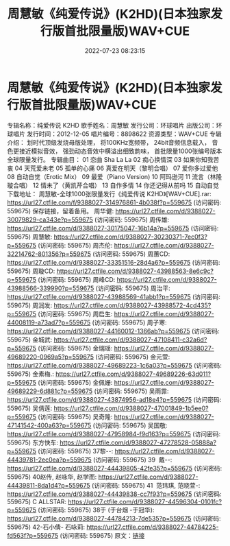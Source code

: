 ﻿---
title: 周慧敏《纯爱传说》(K2HD)(日本独家发行版首批限量版)WAV+CUE
date: 2022-07-23 08:23:15
categories: WAV车载音乐、镜像
tags: 华语中文
---
# 周慧敏《纯爱传说》(K2HD)(日本独家发行版首批限量版)WAV+CUE

专辑名称：纯爱传说 K2HD
歌手姓名：周慧敏
发行公司：环球唱片
出版公司：环球唱片
发行时间：2012-12-05
唱片编号：8898622
资源类型：WAV+CUE
专辑介绍：
划时代顶级发烧母版处理，
将100KHz宽频带，
24bit音频信息载入，
音色更接近模拟音效，
强劲动态音效中横溢出细致韵味，
首批限量1000张编号版本全球限量发行。
专辑曲目：
01 恋曲 Sha La La
02 痴心换情深
03 如果你知我苦衷
04 天荒爱未老
05 孤单的心痛
06 真爱在明天（黎明合唱）
07 爱你多过爱他
08 自动自觉（Erotic
Mix）
09 最爱（Piano
Version)
10 阿玛逊河
11 流言（林隆璇合唱）
12 情未了（黄凯芹合唱）
13 自作多情
14 你还记得从前吗
15 自动自觉
下载地址：
周慧敏-全球1000张限量发行《纯爱传说 K2HD》[WAV+CUE].rar: https://url27.ctfile.com/f/9388027-314976861-4b038f?p=559675
(访问密码: 559675)
保存链接，留着备用。
周华健: https://url27.ctfile.com/d/9388027-30079829-ca343e?p=559675
(访问密码: 559675)
周传雄: https://url27.ctfile.com/d/9388027-30175047-16b14a?p=559675
(访问密码: 559675)
周慧敏: https://url27.ctfile.com/d/9388027-30230371-7ec0f3?p=559675
(访问密码: 559675)
周杰伦: https://url27.ctfile.com/d/9388027-32214762-801356?p=559675
(访问密码: 559675)
周蕙CD: https://url27.ctfile.com/d/9388027-33351516-28d4a6?p=559675
(访问密码: 559675)
周璇CD: https://url27.ctfile.com/d/9388027-43988563-8e6c9c?p=559675
(访问密码: 559675)
周峰CD: https://url27.ctfile.com/d/9388027-43988566-339990?p=559675
(访问密码: 559675)
周治平: https://url27.ctfile.com/d/9388027-43988569-41abb1?p=559675
(访问密码: 559675)
周润发: https://url27.ctfile.com/d/9388027-43988572-4cd435?p=559675
(访问密码: 559675)
周启生: https://url27.ctfile.com/d/9388027-44008119-a73ad7?p=559675
(访问密码: 559675)
周子寒: https://url27.ctfile.com/d/9388027-44160012-1366ab?p=559675
(访问密码: 559675)
金城武: https://url27.ctfile.com/d/9388027-47108411-c32a6d?p=559675
(访问密码: 559675)
金瑞瑶: https://url27.ctfile.com/d/9388027-49689220-0969a5?p=559675
(访问密码: 559675)
金元萱: https://url27.ctfile.com/d/9388027-49689223-1c6a03?p=559675
(访问密码: 559675)
金素梅.: https://url27.ctfile.com/d/9388027-49689226-63d011?p=559675
(访问密码: 559675)
金佩姗: https://url27.ctfile.com/d/9388027-49689229-6d881c?p=559675
(访问密码: 559675)
吴雨霏: https://url27.ctfile.com/d/9388027-43874956-ad18e4?p=559675
(访问密码: 559675)
吴倩莲: https://url27.ctfile.com/d/9388027-47001849-1b5ee0?p=559675
(访问密码: 559675)
吴奇隆: https://url27.ctfile.com/d/9388027-47141542-400a63?p=559675
(访问密码: 559675)
吴国敬: https://url27.ctfile.com/d/9388027-47958984-f9d163?p=559675
(访问密码: 559675)
东方快车: https://url27.ctfile.com/d/9388027-47278528-05888a?p=559675
(访问密码: 559675)
37黎--: https://url27.ctfile.com/d/9388027-44439781-2ec0ea?p=559675
(访问密码: 559675)
39  戴--: https://url27.ctfile.com/d/9388027-44439805-42fe35?p=559675
(访问密码: 559675)
40赵传, 赵咏华, 赵学而: https://url27.ctfile.com/d/9388027-44439811-8da1d4?p=559675
(访问密码: 559675)
41  范玮琪, 范晓萱-: https://url27.ctfile.com/d/9388027-44439838-cc7f93?p=559675
(访问密码: 559675)
C ALLSTAR: https://url27.ctfile.com/d/9388027-44596304-0101fc?p=559675
(访问密码: 559675)
38于 (于台烟 -于冠华): https://url27.ctfile.com/d/9388027-44784213-7de535?p=559675
(访问密码: 559675)
42-石小倩- 石咏莉: https://url27.ctfile.com/d/9388027-44784225-fd563f?p=559675
(访问密码: 559675)
原文：[链接](https://blog.sina.com.cn/s/blog_1647c7e7601030yic.html)